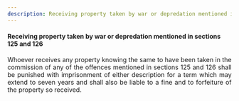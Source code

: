 ```yaml
---
description: Receiving property taken by war or depredation mentioned in sections 125 and 126
---
```


#### Receiving property taken by war or depredation mentioned in sections 125 and 126
<div style="text-align: justify">

Whoever receives any property knowing the same to have been taken in the commission of any of the offences mentioned in sections 125 and 126 shall be punished with imprisonment of either description for a term which may extend to seven years and shall also be liable to a fine and to forfeiture of the property so received.

</div>

